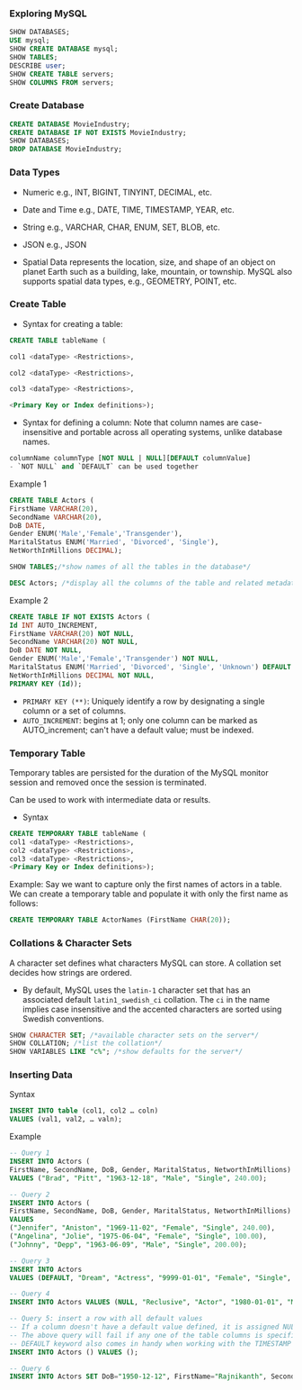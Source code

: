 ### Exploring MySQL
```sql
SHOW DATABASES;
USE mysql;
SHOW CREATE DATABASE mysql;
SHOW TABLES;
DESCRIBE user;
SHOW CREATE TABLE servers;
SHOW COLUMNS FROM servers;
```

### Create Database
```sql
CREATE DATABASE MovieIndustry;
CREATE DATABASE IF NOT EXISTS MovieIndustry;
SHOW DATABASES;
DROP DATABASE MovieIndustry;
```

### Data Types
- Numeric e.g., INT, BIGINT, TINYINT, DECIMAL, etc.

- Date and Time e.g., DATE, TIME, TIMESTAMP, YEAR, etc.

- String e.g., VARCHAR, CHAR, ENUM, SET, BLOB, etc.

- JSON e.g., JSON

- Spatial Data represents the location, size, and shape of an object on planet Earth such as a building, lake, mountain, or township. MySQL also supports spatial data types, e.g., GEOMETRY, POINT, etc.

### Create Table
- Syntax for creating a table:
```sql
CREATE TABLE tableName (

col1 <dataType> <Restrictions>,

col2 <dataType> <Restrictions>,

col3 <dataType> <Restrictions>,

<Primary Key or Index definitions>);
```
- Syntax for defining a column:
Note that column names are case-insensitive and portable across all operating systems, unlike database names.
```sql
columnName columnType [NOT NULL | NULL][DEFAULT columnValue]
- `NOT NULL` and `DEFAULT` can be used together
```

Example 1
```sql
CREATE TABLE Actors (
FirstName VARCHAR(20),
SecondName VARCHAR(20),
DoB DATE,
Gender ENUM('Male','Female','Transgender'),
MaritalStatus ENUM('Married', 'Divorced', 'Single'),
NetWorthInMillions DECIMAL);

SHOW TABLES;/*show names of all the tables in the database*/

DESC Actors; /*display all the columns of the table and related metadata(data type and nullability)*/
```

Example 2
```sql
CREATE TABLE IF NOT EXISTS Actors (
Id INT AUTO_INCREMENT,
FirstName VARCHAR(20) NOT NULL,
SecondName VARCHAR(20) NOT NULL,
DoB DATE NOT NULL,
Gender ENUM('Male','Female','Transgender') NOT NULL,
MaritalStatus ENUM('Married', 'Divorced', 'Single', 'Unknown') DEFAULT "Unknown",
NetWorthInMillions DECIMAL NOT NULL,
PRIMARY KEY (Id));
```
- `PRIMARY KEY (**)`: Uniquely identify a row by designating a single column or a set of columns.
- `AUTO_INCREMENT`: begins at 1; only one column can be marked as AUTO_increment; can't have a default value; must be indexed.

### Temporary Table
Temporary tables are persisted for the duration of the MySQL monitor session and removed once the session is terminated.

Can be used to work with intermediate data or results.

- Syntax
```sql
CREATE TEMPORARY TABLE tableName (
col1 <dataType> <Restrictions>,
col2 <dataType> <Restrictions>,
col3 <dataType> <Restrictions>,
<Primary Key or Index definitions>);
```

Example: Say we want to capture only the first names of actors in a table. We can create a temporary table and populate it with only the first name as follows:
```sql
CREATE TEMPORARY TABLE ActorNames (FirstName CHAR(20));
```

### Collations & Character Sets
A character set defines what characters MySQL can store.
A collation set decides how strings are ordered.
- By default, MySQL uses the `latin-1` character set that has an associated default `latin1_swedish_ci` collation. The `ci` in the name implies case insensitive and the accented characters are sorted using Swedish conventions.
```sql
SHOW CHARACTER SET; /*available character sets on the server*/
SHOW COLLATION; /*list the collation*/
SHOW VARIABLES LIKE "c%"; /*show defaults for the server*/
```
### Inserting Data
Syntax
```sql
INSERT INTO table (col1, col2 … coln)
VALUES (val1, val2, … valn);
```

Example
```sql
-- Query 1
INSERT INTO Actors ( 
FirstName, SecondName, DoB, Gender, MaritalStatus, NetworthInMillions) 
VALUES ("Brad", "Pitt", "1963-12-18", "Male", "Single", 240.00);

-- Query 2
INSERT INTO Actors ( 
FirstName, SecondName, DoB, Gender, MaritalStatus, NetworthInMillions) 
VALUES 
("Jennifer", "Aniston", "1969-11-02", "Female", "Single", 240.00),
("Angelina", "Jolie", "1975-06-04", "Female", "Single", 100.00),
("Johnny", "Depp", "1963-06-09", "Male", "Single", 200.00);

-- Query 3
INSERT INTO Actors 
VALUES (DEFAULT, "Dream", "Actress", "9999-01-01", "Female", "Single", 000.00);

-- Query 4
INSERT INTO Actors VALUES (NULL, "Reclusive", "Actor", "1980-01-01", "Male", "Single", DEFAULT);

-- Query 5: insert a row with all default values 
-- If a column doesn't have a default value defined, it is assigned NULL as default.
-- The above query will fail if any one of the table columns is specified as not-null. 
-- DEFAULT keyword also comes in handy when working with the TIMESTAMP column. The default value for a TIMESTAMP column is the current timestamp, which may be what we want when inserting a new row.
INSERT INTO Actors () VALUES ();

-- Query 6
INSERT INTO Actors SET DoB="1950-12-12", FirstName="Rajnikanth", SecondName="",  Gender="Male", NetWorthInMillions=50,  MaritalStatus="Married";

```

